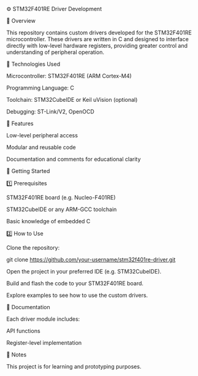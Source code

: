 ⚙️ STM32F401RE Driver Development

📌 Overview

This repository contains custom drivers developed for the STM32F401RE microcontroller. These drivers are written in C and designed to interface directly with low-level hardware registers, providing greater control and understanding of peripheral operation.

🧰 Technologies Used

Microcontroller: STM32F401RE (ARM Cortex-M4)

Programming Language: C

Toolchain: STM32CubeIDE or Keil uVision (optional)

Debugging: ST-Link/V2, OpenOCD

🧩 Features

Low-level peripheral access

Modular and reusable code

Documentation and comments for educational clarity

🚀 Getting Started

1️⃣ Prerequisites

STM32F401RE board (e.g. Nucleo-F401RE)

STM32CubeIDE or any ARM-GCC toolchain

Basic knowledge of embedded C

2️⃣ How to Use

Clone the repository:

git clone https://github.com/your-username/stm32f401re-driver.git

Open the project in your preferred IDE (e.g. STM32CubeIDE).

Build and flash the code to your STM32F401RE board.

Explore examples to see how to use the custom drivers.

📘 Documentation

Each driver module includes:

API functions

Register-level implementation

📌 Notes

This project is for learning and prototyping purposes. 

